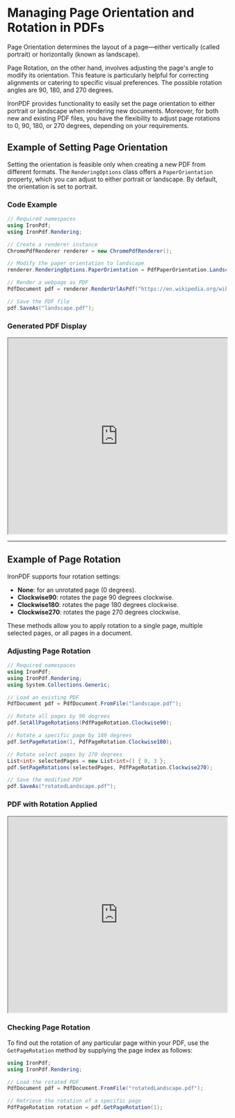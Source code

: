 # Managing Page Orientation and Rotation in PDFs

Page Orientation determines the layout of a page—either vertically (called portrait) or horizontally (known as landscape).

Page Rotation, on the other hand, involves adjusting the page's angle to modify its orientation. This feature is particularly helpful for correcting alignments or catering to specific visual preferences. The possible rotation angles are 90, 180, and 270 degrees.

IronPDF provides functionality to easily set the page orientation to either portrait or landscape when rendering new documents. Moreover, for both new and existing PDF files, you have the flexibility to adjust page rotations to 0, 90, 180, or 270 degrees, depending on your requirements.

## Example of Setting Page Orientation

Setting the orientation is feasible only when creating a new PDF from different formats. The `RenderingOptions` class offers a `PaperOrientation` property, which you can adjust to either portrait or landscape. By default, the orientation is set to portrait.

### Code Example

```cs
// Required namespaces
using IronPdf;
using IronPdf.Rendering;

// Create a renderer instance
ChromePdfRenderer renderer = new ChromePdfRenderer();

// Modify the paper orientation to landscape
renderer.RenderingOptions.PaperOrientation = PdfPaperOrientation.Landscape;

// Render a webpage as PDF
PdfDocument pdf = renderer.RenderUrlAsPdf("https://en.wikipedia.org/wiki/Main_Page");

// Save the PDF file
pdf.SaveAs("landscape.pdf");
```

### Generated PDF Display

<iframe loading="lazy" src="https://ironpdf.com/static-assets/pdf/how-to/page-orientation-rotation/landscape.pdf#zoom=55%" width="100%" height="450px">
</iframe>

<hr>

## Example of Page Rotation 

IronPDF supports four rotation settings:

- **None**: for an unrotated page (0 degrees).
- **Clockwise90**: rotates the page 90 degrees clockwise.
- **Clockwise180**: rotates the page 180 degrees clockwise.
- **Clockwise270**: rotates the page 270 degrees clockwise.

These methods allow you to apply rotation to a single page, multiple selected pages, or all pages in a document.

### Adjusting Page Rotation

```cs
// Required namespaces
using IronPdf;
using IronPdf.Rendering;
using System.Collections.Generic;

// Load an existing PDF
PdfDocument pdf = PdfDocument.FromFile("landscape.pdf");

// Rotate all pages by 90 degrees
pdf.SetAllPageRotations(PdfPageRotation.Clockwise90);

// Rotate a specific page by 180 degrees
pdf.SetPageRotation(1, PdfPageRotation.Clockwise180);

// Rotate select pages by 270 degrees
List<int> selectedPages = new List<int>() { 0, 3 };
pdf.SetPageRotations(selectedPages, PdfPageRotation.Clockwise270);

// Save the modified PDF
pdf.SaveAs("rotatedLandscape.pdf");
```

### PDF with Rotation Applied

<iframe loading="lazy" src="https://ironpdf.com/static-assets/pdf/how-to/page-orientation-rotation/rotatedLandscape.pdf#zoom=55%" width="100%" height="450px">
</iframe>

### Checking Page Rotation

To find out the rotation of any particular page within your PDF, use the `GetPageRotation` method by supplying the page index as follows:

```cs
using IronPdf;
using IronPdf.Rendering;

// Load the rotated PDF
PdfDocument pdf = PdfDocument.FromFile("rotatedLandscape.pdf");

// Retrieve the rotation of a specific page
PdfPageRotation rotation = pdf.GetPageRotation(1);
```